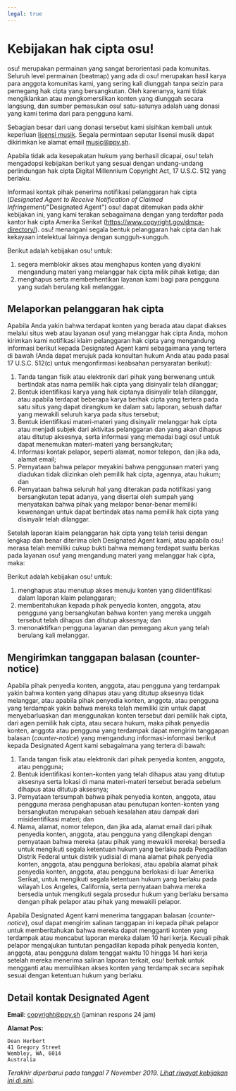 ```yaml
---
legal: true
---
```


# Kebijakan hak cipta osu!

osu! merupakan permainan yang sangat berorientasi pada komunitas. Seluruh level permainan (beatmap) yang ada di osu! merupakan hasil karya para anggota komunitas kami, yang sering kali diunggah tanpa seizin para pemegang hak cipta yang bersangkutan. Oleh karenanya, kami tidak mengiklankan atau mengkomersilkan konten yang diunggah secara langsung, dan sumber pemasukan osu! satu-satunya adalah uang donasi yang kami terima dari para pengguna kami.

Sebagian besar dari uang donasi tersebut kami sisihkan kembali untuk keperluan [lisensi musik](/wiki/Legal/Music_licensing). Segala permintaan seputar lisensi musik dapat dikirimkan ke alamat email [music@ppy.sh](mailto:music@ppy.sh).

Apabila tidak ada kesepakatan hukum yang berhasil dicapai, osu! telah mengadopsi kebijakan berikut yang sesuai dengan undang-undang perlindungan hak cipta Digital Millennium Copyright Act, 17 U.S.C. 512 yang berlaku.

Informasi kontak pihak penerima notifikasi pelanggaran hak cipta (*Designated Agent to Receive Notification of Claimed Infringement*/"Designated Agent") osu! dapat ditemukan pada akhir kebijakan ini, yang kami terakan sebagaimana dengan yang terdaftar pada kantor hak cipta Amerika Serikat (<https://www.copyright.gov/dmca-directory/>). osu! menangani segala bentuk pelanggaran hak cipta dan hak kekayaan intelektual lainnya dengan sungguh-sungguh.

Berikut adalah kebijakan osu! untuk:

1. segera memblokir akses atau menghapus konten yang diyakini mengandung materi yang melanggar hak cipta milik pihak ketiga; dan
2. menghapus serta memberhentikan layanan kami bagi para pengguna yang sudah berulang kali melanggar.

## Melaporkan pelanggaran hak cipta

Apabila Anda yakin bahwa terdapat konten yang berada atau dapat diakses melalui situs web atau layanan osu! yang melanggar hak cipta Anda, mohon kirimkan kami notifikasi klaim pelanggaran hak cipta yang mengandung informasi berikut kepada Designated Agent kami sebagaimana yang tertera di bawah (Anda dapat merujuk pada konsultan hukum Anda atau pada pasal 17 U.S.C. 512(c) untuk mengonfirmasi keabsahan persyaratan berikut):

1. Tanda tangan fisik atau elektronik dari pihak yang berwenang untuk bertindak atas nama pemilik hak cipta yang disinyalir telah dilanggar;
2. Bentuk identifikasi karya yang hak ciptanya disinyalir telah dilanggar, atau apabila terdapat beberapa karya berhak cipta yang tertera pada satu situs yang dapat dirangkum ke dalam satu laporan, sebuah daftar yang mewakili seluruh karya pada situs tersebut;
3. Bentuk identifikasi materi-materi yang disinyalir melanggar hak cipta atau menjadi subjek dari aktivitas pelanggaran dan yang akan dihapus atau ditutup aksesnya, serta informasi yang memadai bagi osu! untuk dapat menemukan materi-materi yang bersangkutan;
4. Informasi kontak pelapor, seperti alamat, nomor telepon, dan jika ada, alamat email;
5. Pernyataan bahwa pelapor meyakini bahwa penggunaan materi yang diadukan tidak diizinkan oleh pemilik hak cipta, agennya, atau hukum; dan
6. Pernyataan bahwa seluruh hal yang diterakan pada notifikasi yang bersangkutan tepat adanya, yang disertai oleh sumpah yang menyatakan bahwa pihak yang melapor benar-benar memiliki kewenangan untuk dapat bertindak atas nama pemilik hak cipta yang disinyalir telah dilanggar.

Setelah laporan klaim pelanggaran hak cipta yang telah terisi dengan lengkap dan benar diterima oleh Designated Agent kami, atau apabila osu! merasa telah memiliki cukup bukti bahwa memang terdapat suatu berkas pada layanan osu! yang mengandung materi yang melanggar hak cipta, maka:

Berikut adalah kebijakan osu! untuk:

1. menghapus atau menutup akses menuju konten yang diidentifikasi dalam laporan klaim pelanggaran;
2. memberitahukan kepada pihak penyedia konten, anggota, atau pengguna yang bersangkutan bahwa konten yang mereka unggah tersebut telah dihapus dan ditutup aksesnya; dan
3. menonaktifkan pengguna layanan dan pemegang akun yang telah berulang kali melanggar.

## Mengirimkan tanggapan balasan (counter-notice)

Apabila pihak penyedia konten, anggota, atau pengguna yang terdampak yakin bahwa konten yang dihapus atau yang ditutup aksesnya tidak melanggar, atau apabila pihak penyedia konten, anggota, atau pengguna yang terdampak yakin bahwa mereka telah memiliki izin untuk dapat menyebarluaskan dan menggunakan konten tersebut dari pemilik hak cipta, dari agen pemilik hak cipta, atau secara hukum, maka pihak penyedia konten, anggota atau pengguna yang terdampak dapat mengirim tanggapan balasan (*counter-notice*) yang mengandung informasi-informasi berikut kepada Designated Agent kami sebagaimana yang tertera di bawah:

1. Tanda tangan fisik atau elektronik dari pihak penyedia konten, anggota, atau pengguna;
2. Bentuk identifikasi konten-konten yang telah dihapus atau yang ditutup aksesnya serta lokasi di mana materi-materi tersebut berada sebelum dihapus atau ditutup aksesnya;
3. Pernyataan tersumpah bahwa pihak penyedia konten, anggota, atau pengguna merasa penghapusan atau penutupan konten-konten yang bersangkutan merupakan sebuah kesalahan atau dampak dari misidentifikasi materi; dan
4. Nama, alamat, nomor telepon, dan jika ada, alamat email dari pihak penyedia konten, anggota, atau pengguna yang dilengkapi dengan pernyataan bahwa mereka (atau pihak yang mewakili mereka) bersedia untuk mengikuti segala ketentuan hukum yang berlaku pada Pengadilan Distrik Federal untuk distrik yudisial di mana alamat pihak penyedia konten, anggota, atau pengguna berlokasi, atau apabila alamat pihak penyedia konten, anggota, atau pengguna berlokasi di luar Amerika Serikat, untuk mengikuti segala ketentuan hukum yang berlaku pada wilayah Los Angeles, California, serta pernyataan bahwa mereka bersedia untuk mengikuti segala prosedur hukum yang berlaku bersama dengan pihak pelapor atau pihak yang mewakili pelapor.

Apabila Designated Agent kami menerima tanggapan balasan (*counter-notice*), osu! dapat mengirim salinan tanggapan ini kepada pihak pelapor untuk memberitahukan bahwa mereka dapat mengganti konten yang terdampak atau mencabut laporan mereka dalam 10 hari kerja. Kecuali pihak pelapor mengajukan tuntutan pengadilan kepada pihak penyedia konten, anggota, atau pengguna dalam tenggat waktu 10 hingga 14 hari kerja setelah mereka menerima salinan laporan terkait, osu! berhak untuk mengganti atau memulihkan akses konten yang terdampak secara sepihak sesuai dengan ketentuan hukum yang berlaku.

## Detail kontak Designated Agent

**Email**: [copyright@ppy.sh](mailto:copyright@ppy.sh) (jaminan respons 24 jam)

**Alamat Pos:**

```
Dean Herbert
41 Gregory Street
Wembley, WA, 6014
Australia
```

*Terakhir diperbarui pada tanggal 7 November 2019. [Lihat riwayat kebijakan ini di sini](https://github.com/ppy/osu-wiki/commits/master/wiki/Legal/Copyright/en.md).*
